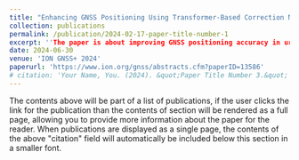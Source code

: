 ```yaml
---
title: "Enhancing GNSS Positioning Using Transformer-Based Correction Network"
collection: publications
permalink: /publication/2024-02-17-paper-title-number-1
excerpt: ''The paper is about improving GNSS positioning accuracy in urban environments, where NLOS (Non-Line-of-Sight) and multipath effects cause significant challenges. By employing an end-to-end deep learning approach, specifically a Transformer-based correction network, we significantly enhance GNSS positioning accuracy in these challenging scenarios.'
date: 2024-06-30
venue: 'ION GNSS+ 2024'
paperurl: 'https://www.ion.org/gnss/abstracts.cfm?paperID=13586'
# citation: 'Your Name, You. (2024). &quot;Paper Title Number 3.&quot; <i>GitHub Journal of Bugs</i>. 1(3).'
---
```


The contents above will be part of a list of publications, if the user clicks the link for the publication than the contents of section will be rendered as a full page, allowing you to provide more information about the paper for the reader. When publications are displayed as a single page, the contents of the above "citation" field will automatically be included below this section in a smaller font.
